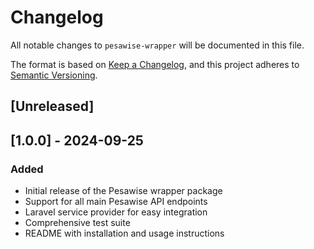 # Changelog

All notable changes to `pesawise-wrapper` will be documented in this file.

The format is based on [Keep a Changelog](https://keepachangelog.com/en/1.0.0/),
and this project adheres to [Semantic Versioning](https://semver.org/spec/v2.0.0.html).

## [Unreleased]

## [1.0.0] - 2024-09-25

### Added
- Initial release of the Pesawise wrapper package
- Support for all main Pesawise API endpoints
- Laravel service provider for easy integration
- Comprehensive test suite
- README with installation and usage instructions